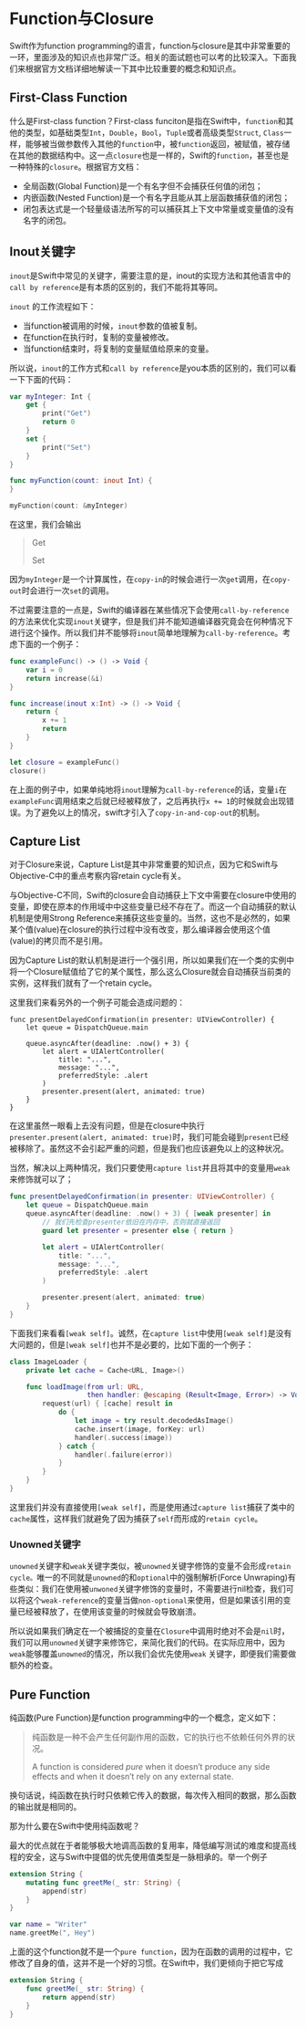 # Function与Closure

Swift作为function programming的语言，function与closure是其中非常重要的一环，里面涉及的知识点也非常广泛。相关的面试题也可以考的比较深入。下面我们来根据官方文档详细地解读一下其中比较重要的概念和知识点。

## First-Class Function

什么是First-class function？First-class funciton是指在Swift中，`function`和其他的类型，如基础类型`Int`，`Double`，`Bool`，`Tuple`或者高级类型`Struct`, `Class`一样，能够被当做参数传入其他的`function`中，被`function`返回，被赋值，被存储在其他的数据结构中。这一点`closure`也是一样的，Swift的`function`，甚至也是一种特殊的`closure`。根据官方文档：

- 全局函数(Global Function)是一个有名字但不会捕获任何值的闭包；
- 内嵌函数(Nested Function)是一个有名字且能从其上层函数捕获值的闭包；
- 闭包表达式是一个轻量级语法所写的可以捕获其上下文中常量或变量值的没有名字的闭包。

## Inout关键字

`inout`是Swift中常见的关键字，需要注意的是，inout的实现方法和其他语言中的`call by reference`是有本质的区别的，我们不能将其等同。

`inout` 的工作流程如下：

* 当function被调用的时候，`inout`参数的值被复制。
* 在function在执行时，复制的变量被修改。
* 当function结束时，将复制的变量赋值给原来的变量。

所以说，`inout`的工作方式和`call by reference`是you本质的区别的，我们可以看一下下面的代码：

``` swift
var myInteger: Int {
    get {
        print("Get")
        return 0
    }
    set {
        print("Set")
    }
}

func myFunction(count: inout Int) {
}

myFunction(count: &myInteger) 
```

在这里，我们会输出

> Get
>
> Set

因为`myInteger`是一个计算属性，在`copy-in`的时候会进行一次`get`调用，在`copy-out`时会进行一次`set`的调用。

不过需要注意的一点是，Swift的编译器在某些情况下会使用`call-by-reference`的方法来优化实现`inout`关键字，但是我们并不能知道编译器究竟会在何种情况下进行这个操作。所以我们并不能够将`inout`简单地理解为`call-by-reference`。考虑下面的一个例子：

```swift
func exampleFunc() -> () -> Void {
    var i = 0
    return increase(&i)
}

func increase(inout x:Int) -> () -> Void {
    return {
        x += 1
        return
    }
}

let closure = exampleFunc()
closure()
```

在上面的例子中，如果单纯地将`inout`理解为`call-by-reference`的话，变量`i`在`exampleFunc`调用结束之后就已经被释放了，之后再执行`x += 1`的时候就会出现错误。为了避免以上的情况，swift才引入了`copy-in-and-cop-out`的机制。

## Capture List

对于Closure来说，Capture List是其中非常重要的知识点，因为它和Swift与Objective-C中的重点考察内容retain cycle有关。

与Objective-C不同，Swift的closure会自动捕获上下文中需要在closure中使用的变量，即使在原本的作用域中中这些变量已经不存在了。而这一个自动捕获的默认机制是使用Strong Reference来捕获这些变量的。当然，这也不是必然的，如果某个值(value)在closure的执行过程中没有改变，那么编译器会使用这个值(value)的拷贝而不是引用。

因为Capture List的默认机制是进行一个强引用，所以如果我们在一个类的实例中将一个Closure赋值给了它的某个属性，那么这么Closure就会自动捕获当前类的实例，这样我们就有了一个retain cycle。

这里我们来看另外的一个例子可能会造成问题的：

```
func presentDelayedConfirmation(in presenter: UIViewController) {
    let queue = DispatchQueue.main

    queue.asyncAfter(deadline: .now() + 3) {
        let alert = UIAlertController(
            title: "...",
            message: "...",
            preferredStyle: .alert
        )
        presenter.present(alert, animated: true)
    }
}
```

在这里虽然一眼看上去没有问题，但是在closure中执行`presenter.present(alert, animated: true)`时，我们可能会碰到`present`已经被移除了。虽然这不会引起严重的问题，但是我们也应该避免以上的这种状况。

当然，解决以上两种情况，我们只要使用`capture list`并且将其中的变量用`weak`来修饰就可以了；

``` swift
func presentDelayedConfirmation(in presenter: UIViewController) {
    let queue = DispatchQueue.main
    queue.asyncAfter(deadline: .now() + 3) { [weak presenter] in
        // 我们先检查presenter依旧在内存中，否则就直接返回
        guard let presenter = presenter else { return }

        let alert = UIAlertController(
            title: "...",
            message: "...",
            preferredStyle: .alert
        )

        presenter.present(alert, animated: true)
    }
}
```

下面我们来看看`[weak self]`。诚然，在`capture list`中使用`[weak self]`是没有大问题的，但是`[weak self]`也并不是必要的，比如下面的一个例子：

```swift
class ImageLoader {
    private let cache = Cache<URL, Image>()

    func loadImage(from url: URL,
                   then handler: @escaping (Result<Image, Error>) -> Void) {
        request(url) { [cache] result in
            do {
                let image = try result.decodedAsImage()
                cache.insert(image, forKey: url)
                handler(.success(image))
            } catch {
                handler(.failure(error))
            }
        }
    }
}
```

这里我们并没有直接使用`[weak self]`，而是使用通过`capture list`捕获了类中的`cache`属性，这样我们就避免了因为捕获了`self`而形成的`retain cycle`。

### Unowned关键字

`unowned`关键字和`weak`关键字类似，被`unowned`关键字修饰的变量不会形成`retain cycle。`唯一的不同就是`unowned`的和`optional`中的强制解析(Force Unwraping)有些类似：我们在使用被`unwoned`关键字修饰的变量时，不需要进行nil检查，我们可以将这个`weak-reference`的变量当做`non-optional`来使用，但是如果该引用的变量已经被释放了，在使用该变量的时候就会导致崩溃。

所以说如果我们确定在一个被捕捉的变量在`Closure`中调用时绝对不会是`nil`时，我们可以用`unowned`关键字来修饰它，来简化我们的代码。在实际应用中，因为`weak`能够覆盖`unowned`的情况，所以我们会优先使用`weak` 关键字，即便我们需要做额外的检查。

## Pure Function

纯函数(Pure Function)是function programming中的一个概念，定义如下：

> 纯函数是一种不会产生任何副作用的函数，它的执行也不依赖任何外界的状况。
>
> A function is considered *pure* when it doesn’t produce any side effects and when it doesn’t rely on any external state.

换句话说，纯函数在执行时只依赖它传入的数据，每次传入相同的数据，那么函数的输出就是相同的。

那为什么要在Swift中使用纯函数呢？

最大的优点就在于者能够极大地调高函数的复用率，降低编写测试的难度和提高线程的安全，这与Swift中提倡的优先使用值类型是一脉相承的。举一个例子

```swift
extension String {
    mutating func greetMe(_ str: String) {
        append(str)
    }
}

var name = "Writer"
name.greetMe(", Hey")
```

上面的这个function就不是一个`pure function`，因为在函数的调用的过程中，它修改了自身的值，这并不是一个好的习惯。在Swift中，我们更倾向于把它写成

``` swift
extension String {
    func greetMe(_ str: String) {
        return append(str)
    }
}
```

